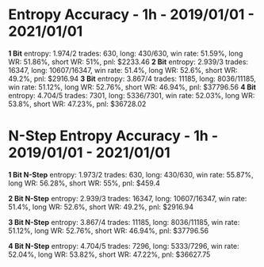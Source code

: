 # Entropy Accuracy - 1h - 2019/01/01 - 2021/01/01

**1 Bit**
entropy: 1.974/2
trades: 630, long: 430/630, win rate: 51.59%, long WR: 51.86%, short WR: 51%, pnl: $2233.46
**2 Bit**
entropy: 2.939/3
trades: 16347, long: 10607/16347, win rate: 51.4%, long WR: 52.6%, short WR: 49.2%, pnl: $2916.94
**3 Bit**
entropy: 3.867/4
trades: 11185, long: 8036/11185, win rate: 51.12%, long WR: 52.76%, short WR: 46.94%, pnl: $37796.56
**4 Bit**
entropy: 4.704/5
trades: 7301, long: 5336/7301, win rate: 52.03%, long WR: 53.8%, short WR: 47.23%, pnl: $36728.02

# N-Step Entropy Accuracy - 1h - 2019/01/01 - 2021/01/01

**1 Bit N-Step**
entropy: 1.973/2
trades: 630, long: 430/630, win rate: 55.87%, long WR: 56.28%, short WR: 55%, pnl: $459.4

**2 Bit N-Step**
entropy: 2.939/3
trades: 16347, long: 10607/16347, win rate: 51.4%, long WR: 52.6%, short WR: 49.2%, pnl: $2916.94

**3 Bit N-Step**
entropy: 3.867/4
trades: 11185, long: 8036/11185, win rate: 51.12%, long WR: 52.76%, short WR: 46.94%, pnl: $37796.56

**4 Bit N-Step**
entropy: 4.704/5
trades: 7296, long: 5333/7296, win rate: 52.04%, long WR: 53.82%, short WR: 47.22%, pnl: $36627.75